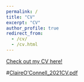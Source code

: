 ```yaml
---
permalink: /
title: "CV"
excerpt: "CV"
author_profile: true
redirect_from: 
  - /cv/
  - /cv.html
---
```


[Check out my CV here!](http://claireloconnell.github.io/files/ClaireO'Connell_2021CV.pdf)

#[ClaireO'Connell_2021CV.pdf](https://github.com/claireloconnell/claireloconnell.github.io/files/6957755/ClaireO.Connell_2021CV.pdf)


